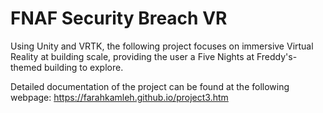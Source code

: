 # FNAF Security Breach VR
 Using Unity and VRTK, the following project focuses on immersive Virtual Reality at building scale, providing the user a Five Nights at Freddy's-themed building to explore.

Detailed documentation of the project can be found at the following webpage: 
https://farahkamleh.github.io/project3.htm
